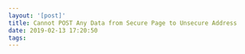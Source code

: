 ```yaml
---
layout: '[post]'
title: Cannot POST Any Data from Secure Page to Unsecure Address
date: 2019-02-13 17:20:50
tags:
---
```

